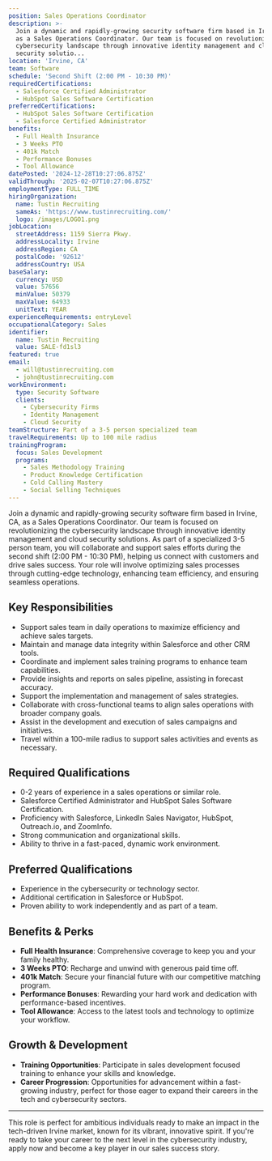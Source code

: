 ```yaml
---
position: Sales Operations Coordinator
description: >-
  Join a dynamic and rapidly-growing security software firm based in Irvine, CA,
  as a Sales Operations Coordinator. Our team is focused on revolutionizing the
  cybersecurity landscape through innovative identity management and cloud
  security solutio...
location: 'Irvine, CA'
team: Software
schedule: 'Second Shift (2:00 PM - 10:30 PM)'
requiredCertifications:
  - Salesforce Certified Administrator
  - HubSpot Sales Software Certification
preferredCertifications:
  - HubSpot Sales Software Certification
  - Salesforce Certified Administrator
benefits:
  - Full Health Insurance
  - 3 Weeks PTO
  - 401k Match
  - Performance Bonuses
  - Tool Allowance
datePosted: '2024-12-28T10:27:06.875Z'
validThrough: '2025-02-07T10:27:06.875Z'
employmentType: FULL_TIME
hiringOrganization:
  name: Tustin Recruiting
  sameAs: 'https://www.tustinrecruiting.com/'
  logo: /images/LOGO1.png
jobLocation:
  streetAddress: 1159 Sierra Pkwy.
  addressLocality: Irvine
  addressRegion: CA
  postalCode: '92612'
  addressCountry: USA
baseSalary:
  currency: USD
  value: 57656
  minValue: 50379
  maxValue: 64933
  unitText: YEAR
experienceRequirements: entryLevel
occupationalCategory: Sales
identifier:
  name: Tustin Recruiting
  value: SALE-fd1sl3
featured: true
email:
  - will@tustinrecruiting.com
  - john@tustinrecruiting.com
workEnvironment:
  type: Security Software
  clients:
    - Cybersecurity Firms
    - Identity Management
    - Cloud Security
teamStructure: Part of a 3-5 person specialized team
travelRequirements: Up to 100 mile radius
trainingProgram:
  focus: Sales Development
  programs:
    - Sales Methodology Training
    - Product Knowledge Certification
    - Cold Calling Mastery
    - Social Selling Techniques
---
```



Join a dynamic and rapidly-growing security software firm based in Irvine, CA, as a Sales Operations Coordinator. Our team is focused on revolutionizing the cybersecurity landscape through innovative identity management and cloud security solutions. As part of a specialized 3-5 person team, you will collaborate and support sales efforts during the second shift (2:00 PM - 10:30 PM), helping us connect with customers and drive sales success. Your role will involve optimizing sales processes through cutting-edge technology, enhancing team efficiency, and ensuring seamless operations.

## Key Responsibilities

- Support sales team in daily operations to maximize efficiency and achieve sales targets.
- Maintain and manage data integrity within Salesforce and other CRM tools.
- Coordinate and implement sales training programs to enhance team capabilities.
- Provide insights and reports on sales pipeline, assisting in forecast accuracy.
- Support the implementation and management of sales strategies.
- Collaborate with cross-functional teams to align sales operations with broader company goals.
- Assist in the development and execution of sales campaigns and initiatives.
- Travel within a 100-mile radius to support sales activities and events as necessary.

## Required Qualifications

- 0-2 years of experience in a sales operations or similar role.
- Salesforce Certified Administrator and HubSpot Sales Software Certification.
- Proficiency with Salesforce, LinkedIn Sales Navigator, HubSpot, Outreach.io, and ZoomInfo.
- Strong communication and organizational skills.
- Ability to thrive in a fast-paced, dynamic work environment.

## Preferred Qualifications

- Experience in the cybersecurity or technology sector.
- Additional certification in Salesforce or HubSpot.
- Proven ability to work independently and as part of a team.

## Benefits & Perks

- **Full Health Insurance**: Comprehensive coverage to keep you and your family healthy.
- **3 Weeks PTO**: Recharge and unwind with generous paid time off.
- **401k Match**: Secure your financial future with our competitive matching program.
- **Performance Bonuses**: Rewarding your hard work and dedication with performance-based incentives.
- **Tool Allowance**: Access to the latest tools and technology to optimize your workflow.

## Growth & Development

- **Training Opportunities**: Participate in sales development focused training to enhance your skills and knowledge.
- **Career Progression**: Opportunities for advancement within a fast-growing industry, perfect for those eager to expand their careers in the tech and cybersecurity sectors.

---

This role is perfect for ambitious individuals ready to make an impact in the tech-driven Irvine market, known for its vibrant, innovative spirit. If you're ready to take your career to the next level in the cybersecurity industry, apply now and become a key player in our sales success story.
